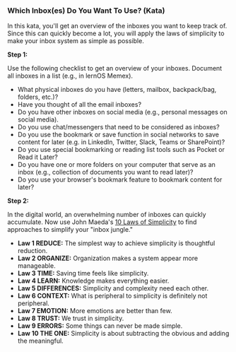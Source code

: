 ### Which Inbox(es) Do You Want To Use? (Kata)

In this kata, you'll get an overview of the inboxes you want to keep track of. Since this can quickly become a lot, you will apply the laws of simplicity to make your inbox system as simple as possible.



**Step 1:**

Use the following checklist to get an overview of your inboxes. Document all inboxes in a list (e.g., in lernOS Memex).

* What physical inboxes do you have (letters, mailbox, backpack/bag, folders, etc.)?
* Have you thought of all the email inboxes?
* Do you have other inboxes on social media (e.g., personal messages on social media).
* Do you use chat/messengers that need to be considered as inboxes?
* Do you use the bookmark or save function in social networks to save content for later (e.g. in LinkedIn, Twitter, Slack, Teams or SharePoint)?
* Do you use special bookmarking or reading list tools such as Pocket or Read it Later?
* Do you have one or more folders on your computer that serve as an inbox (e.g., collection of documents you want to read later)?
* Do you use your browser's bookmark feature to bookmark content for later?



**Step 2:**

In the digital world, an overwhelming number of inboxes can quickly accumulate. Now use John Maeda's [10 Laws of Simplicity](http://lawsofsimplicity.com/) to find approaches to simplify your "inbox jungle."

* **Law 1 REDUCE:** The simplest way to achieve simplicity is thoughtful reduction.
* **Law 2 ORGANIZE:** Organization makes a system appear more manageable.
* **Law 3 TIME:** Saving time feels like simplicity.
* **Law 4 LEARN:** Knowledge makes everything easier.
* **Law 5 DIFFERENCES:** Simplicity and complexity need each other.
* **Law 6 CONTEXT:** What is peripheral to simplicity is definitely not peripheral.
* **Law 7 EMOTION:** More emotions are better than few.
* **Law 8 TRUST:** We trust in simplicity.
* **Law 9 ERRORS:** Some things can never be made simple.
* **Law 10 THE ONE:** Simplicity is about subtracting the obvious and adding the meaningful.